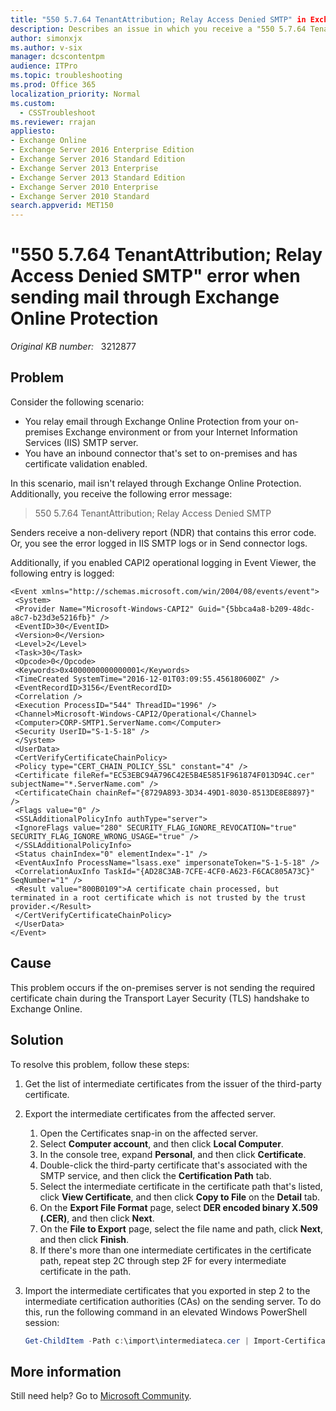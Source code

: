 ```yaml
---
title: "550 5.7.64 TenantAttribution; Relay Access Denied SMTP" in Exchange Online
description: Describes an issue in which you receive a "550 5.7.64 TenantAttribution; Relay Access Denied SMTP" error when sending mail through Exchange Online Protection.
author: simonxjx
ms.author: v-six
manager: dcscontentpm
audience: ITPro
ms.topic: troubleshooting
ms.prod: Office 365
localization_priority: Normal
ms.custom: 
  - CSSTroubleshoot
ms.reviewer: rrajan
appliesto: 
- Exchange Online
- Exchange Server 2016 Enterprise Edition
- Exchange Server 2016 Standard Edition
- Exchange Server 2013 Enterprise
- Exchange Server 2013 Standard Edition
- Exchange Server 2010 Enterprise
- Exchange Server 2010 Standard
search.appverid: MET150
---
```


# "550 5.7.64 TenantAttribution; Relay Access Denied SMTP" error when sending mail through Exchange Online Protection

_Original KB number:_ &nbsp; 3212877

## Problem

Consider the following scenario:

- You relay email through Exchange Online Protection from your on-premises Exchange environment or from your Internet Information Services (IIS) SMTP server.
- You have an inbound connector that's set to on-premises and has certificate validation enabled.

In this scenario, mail isn't relayed through Exchange Online Protection. Additionally, you receive the following error message:

> 550 5.7.64 TenantAttribution; Relay Access Denied SMTP

Senders receive a non-delivery report (NDR) that contains this error code. Or, you see the error logged in IIS SMTP logs or in Send connector logs.

Additionally, if you enabled CAPI2 operational logging in Event Viewer, the following entry is logged:

```console
<Event xmlns="http://schemas.microsoft.com/win/2004/08/events/event">
 <System>
 <Provider Name="Microsoft-Windows-CAPI2" Guid="{5bbca4a8-b209-48dc-a8c7-b23d3e5216fb}" />
 <EventID>30</EventID>
 <Version>0</Version>
 <Level>2</Level>
 <Task>30</Task>
 <Opcode>0</Opcode>
 <Keywords>0x4000000000000001</Keywords>
 <TimeCreated SystemTime="2016-12-01T03:09:55.456180600Z" />
 <EventRecordID>3156</EventRecordID>
 <Correlation />
 <Execution ProcessID="544" ThreadID="1996" />
 <Channel>Microsoft-Windows-CAPI2/Operational</Channel>
 <Computer>CORP-SMTP1.ServerName.com</Computer>
 <Security UserID="S-1-5-18" />
 </System>
 <UserData>
 <CertVerifyCertificateChainPolicy>
 <Policy type="CERT_CHAIN_POLICY_SSL" constant="4" />
 <Certificate fileRef="EC53EBC94A796C42E5B4E5851F961874F013D94C.cer" subjectName="*.ServerName.com" />
 <CertificateChain chainRef="{8729A893-3D34-49D1-8030-8513DE8E8897}" />
 <Flags value="0" />
 <SSLAdditionalPolicyInfo authType="server">
 <IgnoreFlags value="280" SECURITY_FLAG_IGNORE_REVOCATION="true" SECURITY_FLAG_IGNORE_WRONG_USAGE="true" />
 </SSLAdditionalPolicyInfo>
 <Status chainIndex="0" elementIndex="-1" />
 <EventAuxInfo ProcessName="lsass.exe" impersonateToken="S-1-5-18" />
 <CorrelationAuxInfo TaskId="{AD28C3AB-7CFE-4CF0-A623-F6CAC805A73C}" SeqNumber="1" />
 <Result value="800B0109">A certificate chain processed, but terminated in a root certificate which is not trusted by the trust provider.</Result>
 </CertVerifyCertificateChainPolicy>
 </UserData>
</Event>
```

## Cause

This problem occurs if the on-premises server is not sending the required certificate chain during the Transport Layer Security (TLS) handshake to Exchange Online.

## Solution

To resolve this problem, follow these steps:

1. Get the list of intermediate certificates from the issuer of the third-party certificate.
1. Export the intermediate certificates from the affected server.

   1. Open the Certificates snap-in on the affected server.
   1. Select **Computer account**, and then click **Local Computer**.
   1. In the console tree, expand **Personal**, and then click **Certificate**.
   1. Double-click the third-party certificate that's associated with the SMTP service, and then click the **Certification Path** tab.
   1. Select the intermediate certificate in the certificate path that's listed, click **View Certificate**, and then click **Copy to File** on the **Detail** tab.
   1. On the **Export File Format** page, select **DER encoded binary X.509 (.CER)**, and then click **Next**.
   1. On the **File to Export** page, select the file name and path, click **Next**, and then click **Finish**.
   1. If there's more than one intermediate certificates in the certificate path, repeat step 2C through step 2F for every intermediate certificate in the path.
1. Import the intermediate certificates that you exported in step 2 to the intermediate certification authorities (CAs) on the sending server. To do this, run the following command in an elevated Windows PowerShell session:

    ```powershell
    Get-ChildItem -Path c:\import\intermediateca.cer | Import-Certificate -CertStoreLocation cert:\LocalMachine\CA
    ```  

## More information

Still need help? Go to [Microsoft Community](https://answers.microsoft.com).
